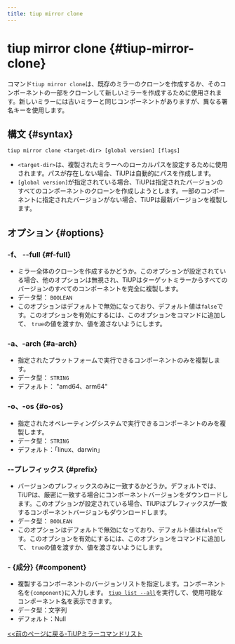 ```yaml
---
title: tiup mirror clone
---
```


# tiup mirror clone {#tiup-mirror-clone}

コマンド`tiup mirror clone`は、既存のミラーのクローンを作成するか、そのコンポーネントの一部をクローンして新しいミラーを作成するために使用されます。新しいミラーには古いミラーと同じコンポーネントがありますが、異なる署名キーを使用します。

## 構文 {#syntax}

```shell
tiup mirror clone <target-dir> [global version] [flags]
```

-   `<target-dir>`は、複製されたミラーへのローカルパスを設定するために使用されます。パスが存在しない場合、TiUPは自動的にパスを作成します。
-   `[global version]`が指定されている場合、TiUPは指定されたバージョンのすべてのコンポーネントのクローンを作成しようとします。一部のコンポーネントに指定されたバージョンがない場合、TiUPは最新バージョンを複製します。

## オプション {#options}

### -f、 --full {#f-full}

-   ミラー全体のクローンを作成するかどうか。このオプションが設定されている場合、他のオプションは無視され、TiUPはターゲットミラーからすべてのバージョンのすべてのコンポーネントを完全に複製します。
-   データ型： `BOOLEAN`
-   このオプションはデフォルトで無効になっており、デフォルト値は`false`です。このオプションを有効にするには、このオプションをコマンドに追加して、 `true`の値を渡すか、値を渡さないようにします。

### -a、-arch {#a-arch}

-   指定されたプラットフォームで実行できるコンポーネントのみを複製します。
-   データ型： `STRING`
-   デフォルト： &quot;amd64、arm64&quot;

### -o、-os {#o-os}

-   指定されたオペレーティングシステムで実行できるコンポーネントのみを複製します。
-   データ型： `STRING`
-   デフォルト：「linux、darwin」

### --プレフィックス {#prefix}

-   バージョンのプレフィックスのみに一致するかどうか。デフォルトでは、TiUPは、厳密に一致する場合にコンポーネントバージョンをダウンロードします。このオプションが設定されている場合、TiUPはプレフィックスが一致するコンポーネントバージョンもダウンロードします。
-   データ型： `BOOLEAN`
-   このオプションはデフォルトで無効になっており、デフォルト値は`false`です。このオプションを有効にするには、このオプションをコマンドに追加して、 `true`の値を渡すか、値を渡さないようにします。

### - {成分} {#component}

-   複製するコンポーネントのバージョンリストを指定します。コンポーネント名を`{component}`に入力します。 [`tiup list --all`](/tiup/tiup-command-list.md)を実行して、使用可能なコンポーネント名を表示できます。
-   データ型：文字列
-   デフォルト：Null

[&lt;&lt;前のページに戻る-TiUPミラーコマンドリスト](/tiup/tiup-command-mirror.md#command-list)
